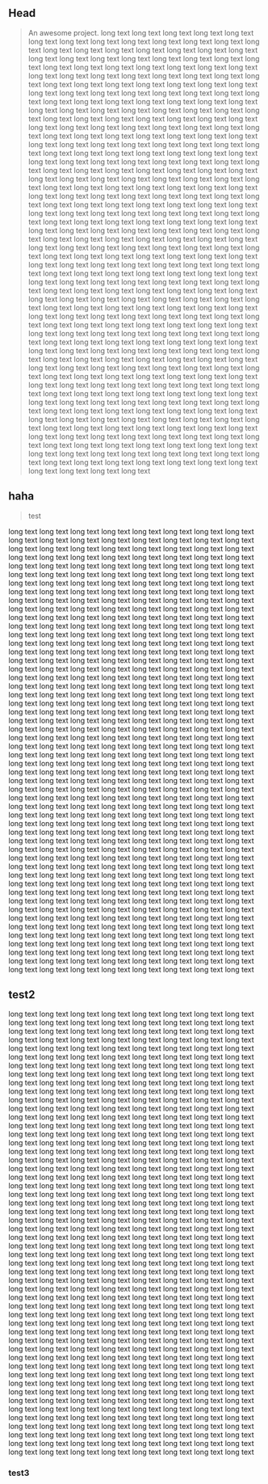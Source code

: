 ## Head

> An awesome project.
long text long text long text long text long text long text long text long text long text long text long text long text long text long text long text long text
long text long text long text long text long text long text long text long text long text long text long text long text long text long text long text long text
long text long text long text long text long text long text long text long text long text long text long text long text long text long text long text long text
long text long text long text long text long text long text long text long text long text long text long text long text long text long text long text long text
long text long text long text long text long text long text long text long text long text long text long text long text long text long text long text long text
long text long text long text long text long text long text long text long text long text long text long text long text long text long text long text long text
long text long text long text long text long text long text long text long text long text long text long text long text long text long text long text long text
long text long text long text long text long text long text long text long text long text long text long text long text long text long text long text long text
long text long text long text long text long text long text long text long text long text long text long text long text long text long text long text long text
long text long text long text long text long text long text long text long text long text long text long text long text long text long text long text long text
long text long text long text long text long text long text long text long text long text long text long text long text long text long text long text long text
long text long text long text long text long text long text long text long text long text long text long text long text long text long text long text long text
long text long text long text long text long text long text long text long text long text long text long text long text long text long text long text long text
long text long text long text long text long text long text long text long text long text long text long text long text long text long text long text long text
long text long text long text long text long text long text long text long text long text long text long text long text long text long text long text long text
long text long text long text long text long text long text long text long text long text long text long text long text long text long text long text long text
long text long text long text long text long text long text long text long text long text long text long text long text long text long text long text long text
long text long text long text long text long text long text long text long text long text long text long text long text long text long text long text long text
long text long text long text long text long text long text long text long text long text long text long text long text long text long text long text long text
long text long text long text long text long text long text long text long text long text long text long text long text long text long text long text long text
long text long text long text long text long text long text long text long text long text long text long text long text long text long text long text long text
long text long text long text long text long text long text long text long text long text long text long text long text long text long text long text long text
long text long text long text long text long text long text long text long text long text long text long text long text long text long text long text long text
long text long text long text long text long text long text long text long text long text long text long text long text long text long text long text long text



## haha
> test 

long text long text long text long text long text long text long text long text long text long text long text long text long text long text long text long text
long text long text long text long text long text long text long text long text long text long text long text long text long text long text long text long text
long text long text long text long text long text long text long text long text long text long text long text long text long text long text long text long text
long text long text long text long text long text long text long text long text long text long text long text long text long text long text long text long text
long text long text long text long text long text long text long text long text long text long text long text long text long text long text long text long text
long text long text long text long text long text long text long text long text long text long text long text long text long text long text long text long text
long text long text long text long text long text long text long text long text long text long text long text long text long text long text long text long text
long text long text long text long text long text long text long text long text long text long text long text long text long text long text long text long text
long text long text long text long text long text long text long text long text long text long text long text long text long text long text long text long text
long text long text long text long text long text long text long text long text long text long text long text long text long text long text long text long text
long text long text long text long text long text long text long text long text long text long text long text long text long text long text long text long text
long text long text long text long text long text long text long text long text long text long text long text long text long text long text long text long text
long text long text long text long text long text long text long text long text long text long text long text long text long text long text long text long text
long text long text long text long text long text long text long text long text long text long text long text long text long text long text long text long text
long text long text long text long text long text long text long text long text long text long text long text long text long text long text long text long text
long text long text long text long text long text long text long text long text long text long text long text long text long text long text long text long text
long text long text long text long text long text long text long text long text long text long text long text long text long text long text long text long text
long text long text long text long text long text long text long text long text long text long text long text long text long text long text long text long text
long text long text long text long text long text long text long text long text long text long text long text long text long text long text long text long text
long text long text long text long text long text long text long text long text long text long text long text long text long text long text long text long text
long text long text long text long text long text long text long text long text long text long text long text long text long text long text long text long text
long text long text long text long text long text long text long text long text long text long text long text long text long text long text long text long text
long text long text long text long text long text long text long text long text long text long text long text long text long text long text long text long text
long text long text long text long text long text long text long text long text long text long text long text long text long text long text long text long text
long text long text long text long text long text long text long text long text long text long text long text long text long text long text long text long text
long text long text long text long text long text long text long text long text long text long text long text long text long text long text long text long text
## test2


long text
long text
long text
long text
long text
long text
long text
long text
long text
long text
long text
long text
long text
long text
long text
long text
long text
long text
long text
long text
long text
long text
long text
long text
long text
long text
long text
long text
long text
long text
long text
long text long text long text long text long text long text long text long text long text long text long text long text long text long text long text long text
long text long text long text long text long text long text long text long text long text long text long text long text long text long text long text long text
long text long text long text long text long text long text long text long text long text long text long text long text long text long text long text long text
long text long text long text long text long text long text long text long text long text long text long text long text long text long text long text long text
long text long text long text long text long text long text long text long text long text long text long text long text long text long text long text long text
long text long text long text long text long text long text long text long text long text long text long text long text long text long text long text long text
long text long text long text long text long text long text long text long text long text long text long text long text long text long text long text long text
long text long text long text long text long text long text long text long text long text long text long text long text long text long text long text long text
long text long text long text long text long text long text long text long text long text long text long text long text long text long text long text long text
long text long text long text long text long text long text long text long text long text long text long text long text long text long text long text long text
long text long text long text long text long text long text long text long text long text long text long text long text long text long text long text long text
long text long text long text long text long text long text long text long text long text long text long text long text long text long text long text long text
long text long text long text long text long text long text long text long text long text long text long text long text long text long text long text long text
long text long text long text long text long text long text long text long text long text long text long text long text long text long text long text long text
long text long text long text long text long text long text long text long text long text long text long text long text long text long text long text long text
long text long text long text long text long text long text long text long text long text long text long text long text long text long text long text long text
long text long text long text long text long text long text long text long text long text long text long text long text long text long text long text long text
long text long text long text long text long text long text long text long text long text long text long text long text long text long text long text long text
long text long text long text long text long text long text long text long text long text long text long text long text long text long text long text long text
long text long text long text long text long text long text long text long text long text long text long text long text long text long text long text long text
long text long text long text long text long text long text long text long text long text long text long text long text long text long text long text long text
long text long text long text long text long text long text long text long text long text long text long text long text long text long text long text long text
long text long text long text long text long text long text long text long text long text long text long text long text long text long text long text long text
long text long text long text long text long text long text long text long text long text long text long text long text long text long text long text long text
long text

### test3